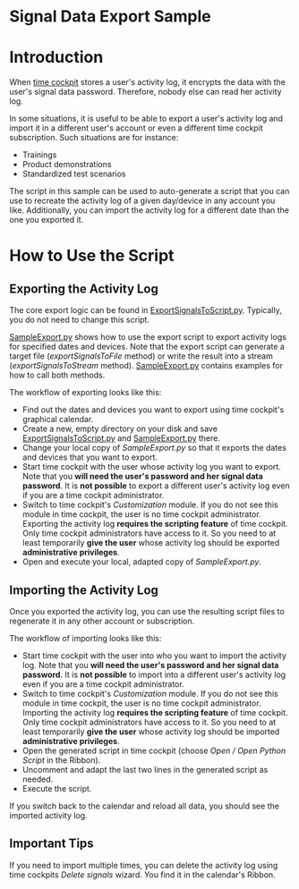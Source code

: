 # Signal Data Export Sample

# Introduction

When [time cockpit](http://www.timecockpit.com) stores a user's activity log,
it encrypts the data with the user's signal data password. Therefore, nobody
else can read her activity log.

In some situations, it is useful to be able to export a user's activity log
and import it in a different user's account or even a different time cockpit
subscription. Such situations are for instance:

* Trainings
* Product demonstrations
* Standardized test scenarios

The script in this sample can be used to auto-generate a script that you
can use to recreate the activity log of a given day/device in any 
account you like. Additionally, you can import the activity log for a
different date than the one you exported it.

# How to Use the Script

## Exporting the Activity Log

The core export logic can be found in [ExportSignalsToScript.py](ExportSignalsToScript.py).
Typically, you do not need to change this script.

[SampleExport.py](SampleExport.py) shows how to use the export script to
export activity logs for specified dates and devices. Note that the
export script can generate a target file (*exportSignalsToFile* method)
or write the result into a stream (*exportSignalsToStream* method).
[SampleExport.py](SampleExport.py) contains examples for how to call
both methods.

The workflow of exporting looks like this:

* Find out the dates and devices you want to export using time cockpit's
  graphical calendar.
* Create a new, empty directory on your disk and save [ExportSignalsToScript.py](ExportSignalsToScript.py)
  and [SampleExport.py](SampleExport.py) there.
* Change your local copy of *SampleExport.py* so that it exports the
  dates and devices that you want to export.
* Start time cockpit with the user whose activity log you want to export.
  Note that you **will need the user's password and her signal data password**.
  It is **not possible** to export a different user's activity log even if you
  are a time cockpit administrator.
* Switch to time cockpit's *Customization* module. If you do not see this 
  module in time cockpit, the user is no time cockpit administrator. 
  Exporting the activity log **requires the scripting feature** of time cockpit.
  Only time cockpit administrators have access to it. So you need to at 
  least temporarily **give the user** whose activity log should be exported
  **administrative privileges**.
* Open and execute your local, adapted copy of *SampleExport.py*.

## Importing the Activity Log

Once you exported the activity log, you can use the resulting script files
to regenerate it in any other account or subscription.

The workflow of importing looks like this:

* Start time cockpit with the user into who you want to import the
  activity log. Note that you **will need the user's password and her 
  signal data password**. It is **not possible** to import into a 
  different user's activity log even if you are a time cockpit administrator.
* Switch to time cockpit's *Customization* module. If you do not see this 
  module in time cockpit, the user is no time cockpit administrator. 
  Importing the activity log **requires the scripting feature** of time cockpit.
  Only time cockpit administrators have access to it. So you need to at 
  least temporarily **give the user** whose activity log should be imported
  **administrative privileges**.
* Open the generated script in time cockpit (choose *Open / Open Python 
  Script* in the Ribbon).
* Uncomment and adapt the last two lines in the generated script as needed.
* Execute the script.

If you switch back to the calendar and reload all data, you should see
the imported activity log.

## Important Tips

If you need to import multiple times, you can delete the activity log
using time cockpits *Delete signals* wizard. You find it in the
calendar's Ribbon.
